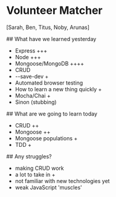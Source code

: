 # Volunteer Matcher
[Sarah, Ben, Titus, Noby, Arunas]

## What have we learned yesterday
* Express +++
* Node +++
* Mongoose/MongoDB ++++
* CRUD
* --save-dev +
* Automated browser testing
* How to learn a new thing quickly +
* Mocha/Chai +
* Sinon (stubbing)

## What are we going to learn today
* CRUD ++
* Mongoose ++
* Mongoose populations +
* TDD +

## Any struggles?
* making CRUD work
* a lot to take in +
* not familiar with new technologies yet
* weak JavaScript 'muscles'
